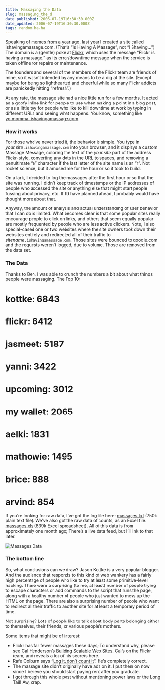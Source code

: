 ```yaml
---
title: Massaging the Data
slug: massaging_the_d
date_published: 2006-07-19T16:30:30.000Z
date_updated: 2006-07-19T16:30:30.000Z
tags: random ha-ha
---
```


Speaking of [memes from a year ago](http://www.dashes.com/anil/2006/07/18/the_goatse_tshi), last year I created a site called ishavingamassage.com. (That’s “Is Having A Massage”, not “I Shaving…”) The domain is a (gentle) poke at [Flickr](http://www.flickr.com/), which uses the message “Flickr is having a massage.” as its error/downtime message when the service is taken offline for repairs or maintenance.

The founders and several of the members of the Flickr team are friends of mine, so it wasn’t intended by any means to be a dig at the site. (Except maybe for being so lighthearted and cheerful while so many Flickr addicts are panickedly hitting “refresh”.)

At any rate, the massage site had a nice little run for a few months. It acted as a goofy inline link for people to use when making a point in a blog post, or as a little toy for people who like to kill downtime at work by typing in different URLs and seeing what happens. You know, something like [yo.momma. ishavingamassage.com](http://yo.momma.ishavingamassage.com/).

### How it works

For those who’ve never tried it, the behavior is simple. You type in *your.site*`.ishavingamassage.com` into your browser, and it displays a custom Massage Message, coloring the text of the *your.site* part of the address Flickr-style, converting any dots in the URL to spaces, and removing a penultimate “e” character if the last letter of the site name is an “r”. Not rocket science, but it amused me for the hour or so it took to build.

On a lark, I decided to log the massages after the first hour or so that the site was running. I didn’t keep track of timestamps or the IP addresses of people who accessed the site or anything else that might start people fussing about privacy, etc. If I’d have planned ahead, I probably would have thought more about that.

Anyway, the amount of analysis and actual understanding of user behavior that I can do is limited. What becomes clear is that some popular sites really encourage people to click on links, and others that seem equally popular are mostly frequented by people who are less active clickers. Note, I also special-cased one or two websites where the site owners took down their websites entirely and redirected all of their traffic to *sitename*`.ishavingamassage.com`. Those sites were bounced to google.com and the requests weren’t logged, due to volume. Those are removed from the data set.

### The Data

Thanks to [Ben](http://btrott.vox.com/), I was able to crunch the numbers a bit about what things people were massaging. The Top 10:

# kottke: 6843

# flickr: 6412

# jasmeet: 5187

# yanni: 3422

# upcoming: 3012

# my wallet: 2065

# aelki: 1831

# mathowie: 1495

# brice: 888

# arvind: 854

If you’re looking for raw data, I’ve got the log file here: [massages.txt](http://www.dashes.com/anil/massages.txt) (750k plain text file). We’ve also got the raw data of counts, as an Excel file. [massages.xls](http://www.dashes.com/anil/massages.xls) (839k Excel spreadsheet). All of this data is from approximately one month ago; There’s a live data feed, but I’ll link to that later.

![Massages Data](__GHOST_URL__/images/massages.png)

### The bottom line

So, what conclusions can we draw? Jason Kottke is a very popular blogger. And the audience that responds to this kind of web wankery has a fairly high percentage of people who like to try at least some primitive-level hacking. There were a surprising (to me, at least) number of people trying to escape characters or add commands to the script that runs the page, along with a healthy number of people who just wanted to mess up the HTML on the page. There are also a surprising number of people who want to redirect all their traffic to another site for at least a temporary period of time.

Not surprising? Lots of people like to talk about body parts belonging either to themselves, their friends, or various people’s mothers.

Some items that might be of interest:

- Flickr has far fewer massages these days; To understand why, please see Cal Henderson’s [Building Scalable Web Sites](http://www.amazon.com/exec/obidos/ASIN/0596102356/2020-20). Cal’s on the Flickr team, and reveals a lot of his secrets here.
- Rafe Colburn says “[Log it, don’t count it](http://rc3.org/2006/07/log_it_dont_cou.php)“. He’s completely correct.
- The massage site didn’t originally have ads on it. I put them on now since I believe you should start paying rent after you graduate.
- I got through this whole post without mentioning power laws or the Long Tail! Aw, crap.
